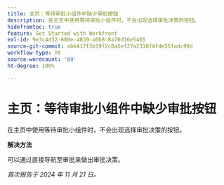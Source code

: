 ```yaml
---
title: 主页：等待审批小组件中缺少审批按钮
description: 在主页中使用等待审批小组件时，不会出现选择审批决策的按钮。
hidefromtoc: true
feature: Get Started with Workfront
exl-id: 9e3c4d32-680e-4839-a0b8-8a70d16e5465
source-git-commit: abb417f3b19f2c8a5ef27a2318f4fde55fadc99d
workflow-type: ht
source-wordcount: '69'
ht-degree: 100%

---
```


# 主页：等待审批小组件中缺少审批按钮

在主页中使用等待审批小组件时，不会出现选择审批决策的按钮。

**解决方法**

可以通过直接导航至审批来做出审批决策。

_首次报告于 2024 年 11 月 21 日。_
